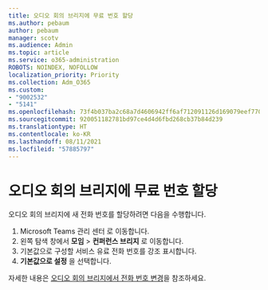 ```yaml
---
title: 오디오 회의 브리지에 무료 번호 할당
ms.author: pebaum
author: pebaum
manager: scotv
ms.audience: Admin
ms.topic: article
ms.service: o365-administration
ROBOTS: NOINDEX, NOFOLLOW
localization_priority: Priority
ms.collection: Adm_O365
ms.custom:
- "9002532"
- "5141"
ms.openlocfilehash: 73f4b037ba2c68a7d4606942ff6af712091126d169079eef77007712959f58b5
ms.sourcegitcommit: 920051182781bd97ce4d4d6fbd268cb37b84d239
ms.translationtype: HT
ms.contentlocale: ko-KR
ms.lasthandoff: 08/11/2021
ms.locfileid: "57885797"
---
```

# <a name="assign-a-toll-free-number-to-your-audio-conferencing-bridge"></a>오디오 회의 브리지에 무료 번호 할당

오디오 회의 브리지에 새 전화 번호를 할당하려면 다음을 수행합니다.

1. Microsoft Teams 관리 센터 로 이동합니다.
1. 왼쪽 탐색 창에서 **모임** > **컨퍼런스 브리지** 로 이동합니다.
1. 기본값으로 구성할 서비스 유료 전화 번호를 강조 표시합니다.
1. **기본값으로 설정** 을 선택합니다.

자세한 내용은 [오디오 회의 브리지에서 전화 번호 변경](https://docs.microsoft.com/MicrosoftTeams/change-the-phone-numbers-on-your-audio-conferencing-bridge)을 참조하세요.
